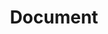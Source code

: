 ---
title: Document
excerpt: ''
deprecated: false
hidden: false
metadata:
  title: ''
  description: ''
  robots: index
next:
  description: ''
---